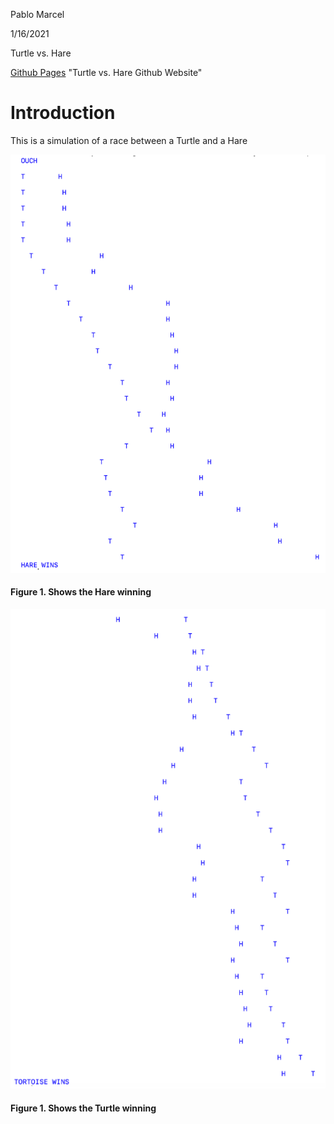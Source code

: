 Pablo Marcel

 1/16/2021

 Turtle vs. Hare
 
[Github Pages](https://pablomarcel.github.io/TurtleVsHare/) "Turtle vs. Hare Github Website"

# Introduction

 This is a simulation of a race between a Turtle and a Hare

![Turtle vs. Hare](hare-winning.PNG)
#### Figure 1. Shows the Hare winning 

![Turtle vs. Hare](turtle-winning.PNG)
#### Figure 1. Shows the Turtle winning 

